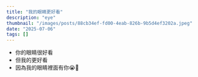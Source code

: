 ```yaml
---
title: "我的眼睛更好看"
description: "eye"
thumbnail: "/images/posts/88cb34ef-fd00-4eab-826b-9b5d4ef3202a.jpeg"
date: "2025-07-06"
tags: []
---
```

- 你的眼睛很好看
- 但我的更好看
- 因為我的眼睛裡面有你😭🫵
